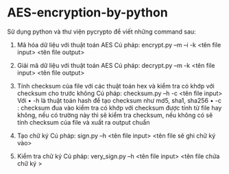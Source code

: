 # AES-encryption-by-python
Sử dụng python và thư viện pycrypto để viết những command sau:
1. Mã hóa dữ liệu với thuật toán AES
Cú pháp: encrypt.py –m <mode> –i <IV> -k <key> <tên file input> <tên file output>

2. Giải mã dữ liệu với thuật toán AES
Cú pháp: decrypt.py –m <mode> -k <key> <tên file input> <tên file output>

3. Tính checksum của file với các thuật toán hex và kiểm tra có khớp với checksum cho trước không
Cú pháp: checksum.py –h <hash> -c <checksum> <tên file input> 
Với
    • -h <hash> là thuật toán hash để tạo checksum như md5, sha1, sha256
    • -c <checksum>: checksum đua vào kiểm tra có khớp với checksum được tính từ file hay không, nếu có trường này thì sẽ kiểm tra checksum, nếu không có sẽ tính checksum của file và xuất ra output chuẩn

4. Tạo chữ ký
Cú pháp: sign.py –h <hash>  <tên file input> <tên file sẽ ghi chữ ký vào> <file private key>
5. Kiểm tra chữ ký
Cú pháp: very_sign.py –h <hash>  <tên file input> <tên file chứa chữ ký > <file public key>
